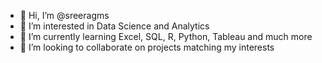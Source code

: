- 👋 Hi, I’m @sreeragms
- 👀 I’m interested in Data Science and Analytics
- 🌱 I’m currently learning Excel, SQL, R, Python, Tableau and much more
- 💞️ I’m looking to collaborate on projects matching my interests 

<!---
sreeragms/sreeragms is a ✨ special ✨ repository because its `README.md` (this file) appears on your GitHub profile.
You can click the Preview link to take a look at your changes.
--->
